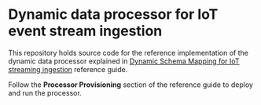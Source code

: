 # Dynamic data processor for IoT event stream ingestion

This repository holds source code for the reference implementation of the
dynamic data processor explained in [Dynamic Schema Mapping for IoT streaming
ingestion](https://cloud.google.com/community/tutorials/cloud-iot-stream-processing-dynamic-schema) reference guide.

Follow the **Processor Provisioning** section of the reference guide to deploy
and run the processor.

